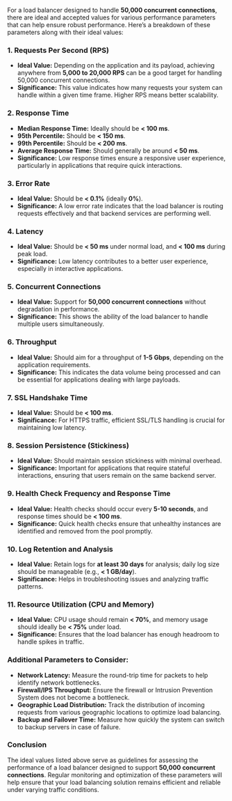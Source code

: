 For a load balancer designed to handle **50,000 concurrent connections**, there are ideal and accepted values for various performance parameters that can help ensure robust performance. Here’s a breakdown of these parameters along with their ideal values:

### 1. **Requests Per Second (RPS)**
   - **Ideal Value:** Depending on the application and its payload, achieving anywhere from **5,000 to 20,000 RPS** can be a good target for handling 50,000 concurrent connections.
   - **Significance:** This value indicates how many requests your system can handle within a given time frame. Higher RPS means better scalability.

### 2. **Response Time**
   - **Median Response Time:** Ideally should be **< 100 ms**.
   - **95th Percentile:** Should be **< 150 ms**.
   - **99th Percentile:** Should be **< 200 ms**.
   - **Average Response Time:** Should generally be around **< 50 ms**.
   - **Significance:** Low response times ensure a responsive user experience, particularly in applications that require quick interactions.

### 3. **Error Rate**
   - **Ideal Value:** Should be **< 0.1%** (ideally **0%**).
   - **Significance:** A low error rate indicates that the load balancer is routing requests effectively and that backend services are performing well.

### 4. **Latency**
   - **Ideal Value:** Should be **< 50 ms** under normal load, and **< 100 ms** during peak load.
   - **Significance:** Low latency contributes to a better user experience, especially in interactive applications.

### 5. **Concurrent Connections**
   - **Ideal Value:** Support for **50,000 concurrent connections** without degradation in performance.
   - **Significance:** This shows the ability of the load balancer to handle multiple users simultaneously.

### 6. **Throughput**
   - **Ideal Value:** Should aim for a throughput of **1-5 Gbps**, depending on the application requirements.
   - **Significance:** This indicates the data volume being processed and can be essential for applications dealing with large payloads.

### 7. **SSL Handshake Time**
   - **Ideal Value:** Should be **< 100 ms**.
   - **Significance:** For HTTPS traffic, efficient SSL/TLS handling is crucial for maintaining low latency.

### 8. **Session Persistence (Stickiness)**
   - **Ideal Value:** Should maintain session stickiness with minimal overhead.
   - **Significance:** Important for applications that require stateful interactions, ensuring that users remain on the same backend server.

### 9. **Health Check Frequency and Response Time**
   - **Ideal Value:** Health checks should occur every **5-10 seconds**, and response times should be **< 100 ms**.
   - **Significance:** Quick health checks ensure that unhealthy instances are identified and removed from the pool promptly.

### 10. **Log Retention and Analysis**
   - **Ideal Value:** Retain logs for **at least 30 days** for analysis; daily log size should be manageable (e.g., **< 1 GB/day**).
   - **Significance:** Helps in troubleshooting issues and analyzing traffic patterns.

### 11. **Resource Utilization (CPU and Memory)**
   - **Ideal Value:** CPU usage should remain **< 70%**, and memory usage should ideally be **< 75%** under load.
   - **Significance:** Ensures that the load balancer has enough headroom to handle spikes in traffic.

### Additional Parameters to Consider:
- **Network Latency:** Measure the round-trip time for packets to help identify network bottlenecks.
- **Firewall/IPS Throughput:** Ensure the firewall or Intrusion Prevention System does not become a bottleneck.
- **Geographic Load Distribution:** Track the distribution of incoming requests from various geographic locations to optimize load balancing.
- **Backup and Failover Time:** Measure how quickly the system can switch to backup servers in case of failure.

### Conclusion
The ideal values listed above serve as guidelines for assessing the performance of a load balancer designed to support **50,000 concurrent connections**. Regular monitoring and optimization of these parameters will help ensure that your load balancing solution remains efficient and reliable under varying traffic conditions.

